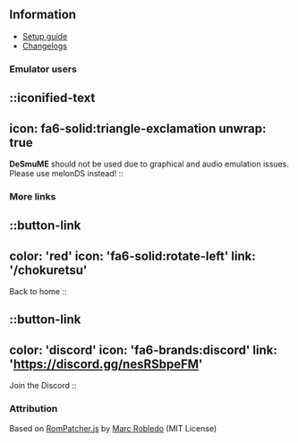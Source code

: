 ## Information
* [Setup guide](/chokuretsu/guide)
* [Changelogs](https://github.com/haroohie-club/ChokuretsuTranslationRelease/releases)

### Emulator users
::iconified-text
---
icon: fa6-solid:triangle-exclamation
unwrap: true
---
**DeSmuME** should not be used due to graphical and audio emulation issues. Please use melonDS instead!
::

### More links
::button-link
---
color: 'red'
icon: 'fa6-solid:rotate-left'
link: '/chokuretsu'
---
Back to home
::

::button-link
---
color: 'discord'
icon: 'fa6-brands:discord'
link: 'https://discord.gg/nesRSbpeFM'
---
Join the Discord
::

### Attribution
Based on [RomPatcher.js](https://github.com/marcrobledo/RomPatcher.js/) by [Marc Robledo](https://www.marcrobledo.com/) (MIT License)